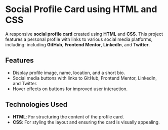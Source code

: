 # Social Profile Card using HTML and CSS
A responsive **social profile card** created using **HTML** and **CSS**. This project features a personal profile with links to various social media platforms, including:
including **GitHub**, **Frontend Mentor**, **LinkedIn**, and **Twitter**.

## Features

- Display profile image, name, location, and a short bio.
- Social media buttons with links to GitHub, Frontend Mentor, LinkedIn, and Twitter.
- Hover effects on buttons for improved user interaction.

## Technologies Used

- **HTML**: For structuring the content of the profile card.
- **CSS**: For styling the layout and ensuring the card is visually appealing.

